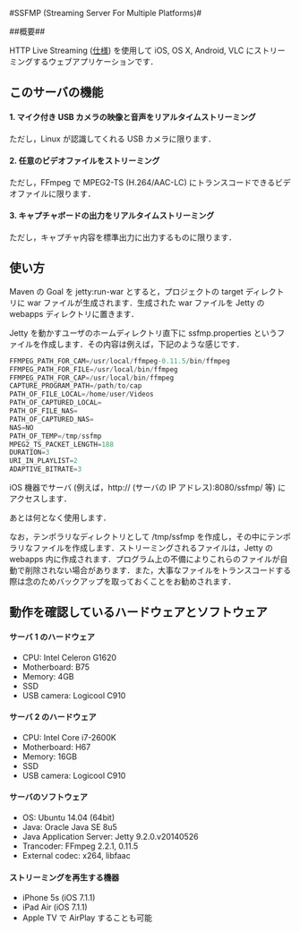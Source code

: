 #SSFMP (Streaming Server For Multiple Platforms)#

##概要##

HTTP Live Streaming ([仕様][1]) を使用して iOS, OS X, Android, VLC にストリーミングするウェブアプリケーションです．

## このサーバの機能

#### 1. マイク付き USB カメラの映像と音声をリアルタイムストリーミング

ただし，Linux が認識してくれる USB カメラに限ります．

#### 2. 任意のビデオファイルをストリーミング

ただし，FFmpeg で MPEG2-TS (H.264/AAC-LC) にトランスコードできるビデオファイルに限ります．

#### 3. キャプチャボードの出力をリアルタイムストリーミング

ただし，キャプチャ内容を標準出力に出力するものに限ります．

## 使い方

Maven の Goal を jetty:run-war とすると，プロジェクトの target ディレクトリに war ファイルが生成されます．生成された war ファイルを Jetty の webapps ディレクトリに置きます．

Jetty を動かすユーザのホームディレクトリ直下に ssfmp.properties というファイルを作成します．その内容は例えば，下記のような感じです．

```java
FFMPEG_PATH_FOR_CAM=/usr/local/ffmpeg-0.11.5/bin/ffmpeg
FFMPEG_PATH_FOR_FILE=/usr/local/bin/ffmpeg
FFMPEG_PATH_FOR_CAP=/usr/local/bin/ffmpeg
CAPTURE_PROGRAM_PATH=/path/to/cap
PATH_OF_FILE_LOCAL=/home/user/Videos
PATH_OF_CAPTURED_LOCAL=
PATH_OF_FILE_NAS=
PATH_OF_CAPTURED_NAS=
NAS=NO
PATH_OF_TEMP=/tmp/ssfmp
MPEG2_TS_PACKET_LENGTH=188
DURATION=3
URI_IN_PLAYLIST=2
ADAPTIVE_BITRATE=3
```

iOS 機器でサーバ (例えば，http:// (サーバの IP アドレス):8080/ssfmp/ 等) にアクセスします．

あとは何となく使用します．

なお，テンポラリなディレクトリとして /tmp/ssfmp を作成し，その中にテンポラリなファイルを作成します．ストリーミングされるファイルは，Jetty の webapps 内に作成されます．プログラム上の不備によりこれらのファイルが自動で削除されない場合があります．また，大事なファイルをトランスコードする際は念のためバックアップを取っておくことをお勧めされます．

## 動作を確認しているハードウェアとソフトウェア

#### サーバ 1 のハードウェア

* CPU: Intel Celeron G1620
* Motherboard: B75
* Memory: 4GB
* SSD
* USB camera: Logicool C910

#### サーバ 2 のハードウェア

* CPU: Intel Core i7-2600K
* Motherboard: H67
* Memory: 16GB
* SSD
* USB camera: Logicool C910

#### サーバのソフトウェア

* OS: Ubuntu 14.04 (64bit)
* Java: Oracle Java SE 8u5
* Java Application Server: Jetty 9.2.0.v20140526
* Trancoder: FFmpeg 2.2.1, 0.11.5
* External codec: x264, libfaac

#### ストリーミングを再生する機器

* iPhone 5s (iOS 7.1.1)
* iPad Air (iOS 7.1.1)
* Apple TV で AirPlay することも可能

[1]: http://tools.ietf.org/html/draft-pantos-http-live-streaming

